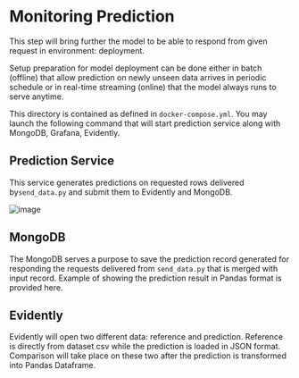 # **Monitoring Prediction**

This step will bring further the model to be able to respond from given request in environment: deployment.

Setup preparation for model deployment can be done either in batch (offline) that allow prediction on newly unseen data arrives in periodic schedule or in real-time streaming (online) that the model always runs to serve anytime. 

This directory is contained as defined in `docker-compose.yml`. You may launch the following command that will start prediction service along with MongoDB, Grafana, Evidently.

## **Prediction Service**
This service generates predictions on requested rows delivered by`send_data.py` and submit them to Evidently and MongoDB.  

![image](https://user-images.githubusercontent.com/42743243/187480203-91ea5fdd-1b90-4f3d-8e5c-f698453de426.png)

## **MongoDB**

The MongoDB serves a purpose to save the prediction record generated for responding the requests delivered from `send_data.py` that is merged with input record. Example of showing the prediction result in Pandas format is provided here.

## **Evidently**
Evidently will open two different data: reference and prediction. Reference is directly from dataset csv while the prediction is loaded in JSON format. Comparison will take place on these two after the prediction is transformed into Pandas Dataframe.